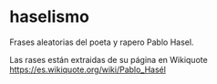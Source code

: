 # haselismo

Frases aleatorias del poeta y rapero Pablo Hasel.

Las rases están extraidas de su página en Wikiquote https://es.wikiquote.org/wiki/Pablo_Hasél
